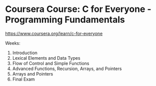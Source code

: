 # Coursera Course: C for Everyone - Programming Fundamentals

https://www.coursera.org/learn/c-for-everyone

Weeks:

1. Introduction
2. Lexical Elements and Data Types
3. Flow of Control and Simple Functions
4. Advanced Functions, Recursion, Arrays, and Pointers
5. Arrays and Pointers
6. Final Exam
